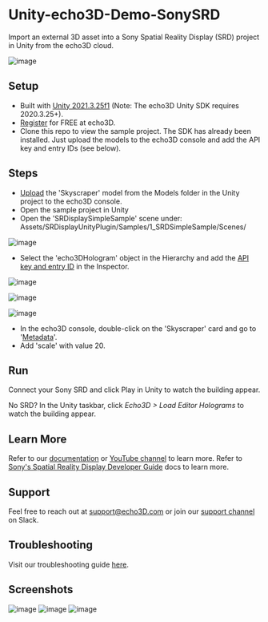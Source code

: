 # Unity-echo3D-Demo-SonySRD
Import an external 3D asset into a Sony Spatial Reality Display (SRD) project in Unity from the echo3D cloud.

![image](https://github.com/echo3Dco/Unity-echo3D-Demo-SonySRD/assets/51488480/adbb23a8-9e7f-42f4-b0ba-fc666167f44f)

## Setup
* Built with [Unity 2021.3.25f1](https://unity3d.com/get-unity/download/archive) (Note: The echo3D Unity SDK requires 2020.3.25+).
* [Register](https://www.echo3d.com/signup?utm_term={keyword}&utm_campaign=weapons_tutorial&utm_source=medium&utm_medium=blog) for FREE at echo3D.
* Clone this repo to view the sample project. The SDK has already been installed. Just upload the models to the echo3D console and add the API key and entry IDs (see below).

## Steps
* [Upload](https://docs.echo3d.co/quickstart/add-a-3d-model) the 'Skyscraper' model from the Models folder in the Unity project to the echo3D console.
* Open the sample project in Unity
* Open the 'SRDisplaySimpleSample' scene under: Assets/SRDisplayUnityPlugin/Samples/1_SRDSimpleSample/Scenes/
  
![image](https://github.com/echo3Dco/Unity-echo3D-Demo-SonySRD/assets/51488480/696d1bda-a6d1-46bc-a7cb-2c13c1eefc26)

* Select the 'echo3DHologram' object in the Hierarchy and add the [API key and entry ID](https://docs.echo3d.co/quickstart/access-the-console) in the Inspector.

![image](https://github.com/echo3Dco/Unity-echo3D-Demo-SonySRD/assets/51488480/efad6cf2-5679-4e36-9a25-881e0662433e)

![image](https://github.com/echo3Dco/Unity-echo3D-Demo-SonySRD/assets/51488480/8c4c6f0a-fb28-456c-a0c8-b526905c3a20)

![image](https://github.com/echo3Dco/Unity-echo3D-Demo-SonySRD/assets/51488480/22b6ebda-b680-4450-82c9-963db809eb9b)

* In the echo3D console, double-click on the 'Skyscraper' card and go to '[Metadata](https://docs.echo3d.com/unity/transforming-content)'.
* Add 'scale' with value 20.

## Run
Connect your Sony SRD and click Play in Unity to watch the building appear.

No SRD? In the Unity taskbar, click _Echo3D > Load Editor Holograms_ to watch the building appear.

## Learn More
Refer to our [documentation](https://docs.echo3d.com/) or [YouTube channel](https://www.youtube.com/@echo3Dco) to learn more.
Refer to [Sony's Spatial Reality Display Developer Guide](https://www.sony.net/Products/Developer-Spatial-Reality-display/en/develop/Overview.html) docs to learn more.

## Support
Feel free to reach out at [support@echo3D.com](mailto:support@echo3D.com) or join our [support channel](https://go.echo3d.co/join) on Slack.

## Troubleshooting
Visit our troubleshooting guide [here](https://docs.echo3d.com/unity/troubleshooting).

## Screenshots
![image](https://github.com/echo3Dco/Unity-echo3D-Demo-SonySRD/assets/51488480/de79b8ff-c00e-407f-bf8a-d4cde312c9ec)
![image](https://github.com/echo3Dco/Unity-echo3D-Demo-SonySRD/assets/51488480/696d1bda-a6d1-46bc-a7cb-2c13c1eefc26)
![image](https://github.com/echo3Dco/Unity-echo3D-Demo-SonySRD/assets/51488480/3c162941-2c36-4d3d-88fe-f9c809863c95)

